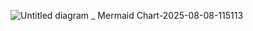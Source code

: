 ![Untitled diagram _ Mermaid Chart-2025-08-08-115113](https://github.com/user-attachments/assets/bd8439b7-d24c-4299-9a74-613b423191f5)
<svg id="export-svg" width="100%" xmlns="http://www.w3.org/2000/svg" class="flowchart" style="max-width: 1399.25244140625px;" viewBox="-1.2308025360107422 -1.3967247009277344 1399.25244140625 490.2842102050781" role="graphics-document document" aria-roledescription="flowchart-v2"><style xmlns="http://www.w3.org/1999/xhtml">/* Google Inc.

